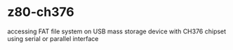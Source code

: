# z80-ch376
accessing FAT file system on USB mass storage device with CH376 chipset using serial or parallel interface
